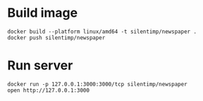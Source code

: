 # Build image
```
docker build --platform linux/amd64 -t silentimp/newspaper . 
docker push silentimp/newspaper
```

# Run server
```
docker run -p 127.0.0.1:3000:3000/tcp silentimp/newspaper
open http://127.0.0.1:3000
```
